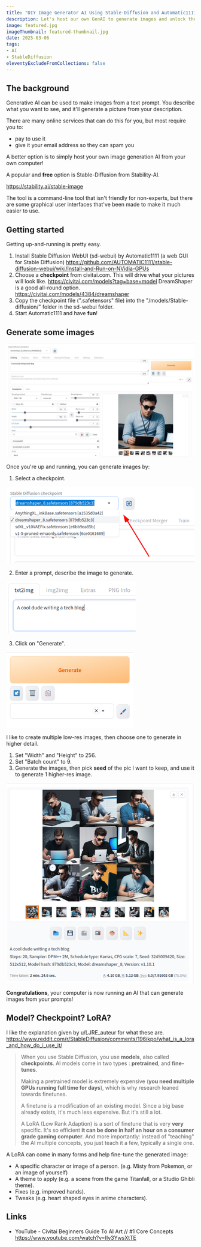 ```yaml
---
title: "DIY Image Generator AI Using Stable-Diffusion and Automatic1111"
description: Let's host our own GenAI to generate images and unlock the creative side of your own computer. Turns out it's a lot easier than I thought it would be.
image: featured.jpg
imageThumbnail: featured-thumbnail.jpg
date: 2025-03-06
tags:
- AI
- StableDiffusion
eleventyExcludeFromCollections: false
---
```


## The background 
Generative AI can be used to make images from a text prompt. You describe what you want to see, and it'll generate a picture from your description. 

There are many online services that can do this for you, but most require you to: 
* pay to use it 
* give it your email address so they can spam you 

A better option is to simply host your own image generation AI from your own computer! 

A popular and **free** option is Stable-Diffusion from Stability-AI. 

https://stability.ai/stable-image 

The tool is a command-line tool that isn't friendly for non-experts, but there are some graphical user interfaces that've been made to make it much easier to use. 

## Getting started 
Getting up-and-running is pretty easy.

1. Install Stable Diffusion WebUI (sd-webui) by Automatic1111 (a web GUI for Stable Diffusion) 
 https://github.com/AUTOMATIC1111/stable-diffusion-webui/wiki/Install-and-Run-on-NVidia-GPUs
1. Choose a **checkpoint** from civitai.com. This will drive what your pictures will look like.
 https://civitai.com/models?tag=base+model 
 DreamShaper is a good all-round option. 
 https://civitai.com/models/4384/dreamshaper  
1. Copy the checkpoint file (".safetensors" file) into the "/models/Stable-diffusion/" folder in the sd-webui folder. 
1. Start Automatic1111 and have **fun**! 

## Generate some images 
[![Screenshot of Automatic1111](screenshot-ui.jpeg)](screenshot-ui.jpeg)

Once you're up and running, you can generate images by: 

1. Select a checkpoint.

[![Select a checkpoint](screenshot-select-checkpoint.png)](screenshot-select-checkpoint.png)

2. Enter a prompt, describe the image to generate. 

[![Enter a prompt](screenshot-give-prompt.png)](screenshot-give-prompt.png)

3. Click on "Generate". 

[![Click Generate](screenshot-generate-button.png)](screenshot-generate-button.png)

I like to create multiple low-res images, then choose one to generate in higher detail. 

1. Set "Width" and "Height" to 256. 
1. Set "Batch count" to 9. 
1. Generate the images, then pick **seed** of the pic I want to keep, and use it to generate 1 higher-res image. 

[![Generate a batch](screenshot-batch.png)](screenshot-batch.png)

**Congratulations**, your computer is now running an AI that can generate images from your prompts!

## 

## Model? Checkpoint? LoRA? 
I like the explanation given by u/LJRE_auteur for what these are. 
https://www.reddit.com/r/StableDiffusion/comments/196ikpo/what_is_a_lora_and_how_do_i_use_it/ 

> When you use Stable Diffusion, you use **models**, also called **checkpoints**. AI models come in two types : **pretrained**, and **fine-tunes**. 
> 
> Making a pretrained model is extremely expensive (**you need multiple GPUs running full time for days**), which is why research leaned towards finetunes. 
> 
> A finetune is a modification of an existing model. Since a big base already exists, it's much less expensive. But it's still a lot. 
> 
> A LoRA (Low Rank Adaption) is a sort of finetune that is very **very** specific. It's so efficient **it can be done in half an hour on a consumer grade gaming computer**. And more importantly: instead of "teaching" the AI multiple concepts, you just teach it a few, typically a single one.  

A LoRA can come in many forms and help fine-tune the generated image: 
* A specific character or image of a person. (e.g. Misty from Pokemon, or an image of yourself) 
* A theme to apply (e.g. a scene from the game Titanfall, or a Studio Ghibli theme). 
* Fixes (e.g. improved hands). 
* Tweaks (e.g. heart shaped eyes in anime characters). 

## Links 
* YouTube - Civitai Beginners Guide To AI Art // #1 Core Concepts 
 https://www.youtube.com/watch?v=IIy3YwsXtTE 